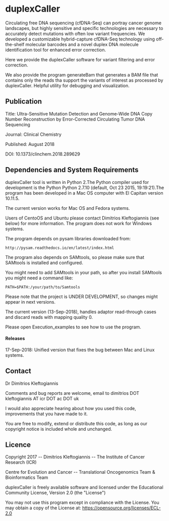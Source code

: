 # duplexCaller

Circulating free DNA sequencing (cfDNA-Seq) can portray cancer genome landscapes, but highly sensitive and specific technologies are necessary to accurately detect mutations with often low variant frequencies. We developed a customizable hybrid-capture cfDNA-Seq technology using off-the-shelf molecular barcodes and a novel duplex DNA molecule identification tool for enhanced error correction.

Here we provide the duplexCaller software for variant filtering and error correction.

We also provide the program generateBam that generates a BAM file that contains only the reads
tha support the variants of interest as processed by duplexCaller. Helpful utility for debugging and visualization.

## Publication

Title: Ultra-Sensitive Mutation Detection and Genome-Wide DNA Copy Number Reconstruction by Error-Corrected Circulating Tumor DNA Sequencing

Journal: Clinical Chemistry

Published: August 2018

DOI: 10.1373/clinchem.2018.289629

## Dependencies and System Requirements

duplexCaller tool is written in Python 2.The Python compiler used for development is the Python Python 2.7.10 (default, Oct 23 2015, 19:19:21).The program has been developed in a Mac OS computer with El Capitan version 10.11.5. 

The current version works for Mac OS and Fedora systems. 

Users of CentoOS and Ubuntu please contact Dimitrios Kleftogiannis (see below) for more information. The program does not work for Windows systems. 

The program depends on pysam libraries downloaded from:
```
http://pysam.readthedocs.io/en/latest/index.html
```
The program also depends on SAMtools, so please make sure that SAMtools is installed and configured.

You might need to add SAMtools in your path, so after you install SAMtools you might need a command like:
```
PATH=$PATH:/your/path/to/Samtools
```

Please note that the project is UNDER DEVELOPMENT, so changes might appear in next versions.

The current version (13-Sep-2018), handles adaptor read-through cases and discard reads with mapping quality 0.

Please open Execution_examples to see how to use the program. 

#### Releases

17-Sep-2018: Unified version that fixes the bug between Mac and Linux systems.

## Contact

Dr Dimitrios Kleftogiannis

Comments and bug reports are welcome, email to dimitrios DOT kleftogiannis AT icr DOT ac DOT uk 

I would also appreciate hearing about how you used this code, improvements that you have made to it.
 
You are free to modify, extend or distribute this code, as long as our copyright notice is included whole and unchanged. 

## Licence

Copyright 2017 -- Dimitrios Kleftogiannis -- The Institute of Cancer Research (ICR)

Centre for Evolution and Cancer -- Translational Oncogenomics Team & Bioinformatics Team
       			
duplexCaller is freely available software and licensed under the Educational Community License, Version 2.0 (the "License") 

You may not use this program except in compliance with the License. You may obtain a copy of the License at: https://opensource.org/licenses/ECL-2.0




